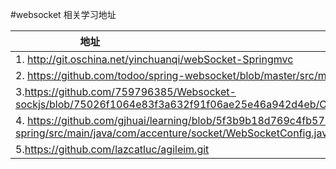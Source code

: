 #websocket 相关学习地址

|                          地址           |
|:----------------------------------------|
|1. http://git.oschina.net/yinchuanqi/webSocket-Springmvc|
|2. https://github.com/todoo/spring-websocket/blob/master/src/main/java/cn/com/websocket/hello/HandShakeInterceptor.java|
|3.https://github.com/759796385/Websocket-sockjs/blob/75026f1064e83f3a632f91f06ae25e46a942d4eb/Chatroom/src/com/newtonk/interceptor/WebSocketHandshakaInterceptor.java|
|4. https://github.com/gjhuai/learning/blob/5f3b9b18d769c4fb57171817433be616ce0ed4d1/learn-websocket/websocket-spring/src/main/java/com/accenture/socket/WebSocketConfig.java |
|5.https://github.com/lazcatluc/agileim.git|
